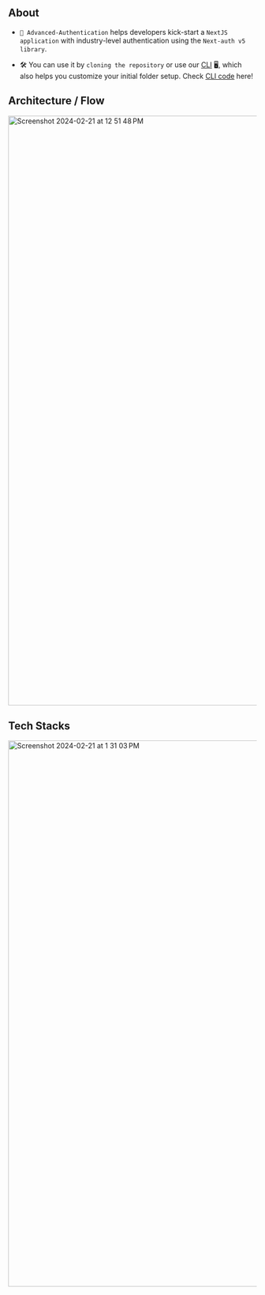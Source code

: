 ## About 

- `🚀 Advanced-Authentication` helps developers kick-start a `NextJS application` with industry-level authentication using the `Next-auth v5 library`.

- 🛠 You can use it by `cloning the repository` or use our [CLI](https://cli.abhimanyu.tech) 🖥, which also helps you customize your initial folder setup. Check [CLI code](https://github.com/Abhi1992002/cli) here!

## Architecture / Flow

<img width="1194" alt="Screenshot 2024-02-21 at 12 51 48 PM" src="https://github.com/Abhi1992002/Advanced-Authentication/assets/122007096/0dbec17f-d964-40ba-9b18-3154558c292d">

## Tech Stacks 

<img width="1106" alt="Screenshot 2024-02-21 at 1 31 03 PM" src="https://github.com/Abhi1992002/Advanced-Authentication/assets/122007096/0c40073c-965d-416f-bb55-1efe06c7696d">
